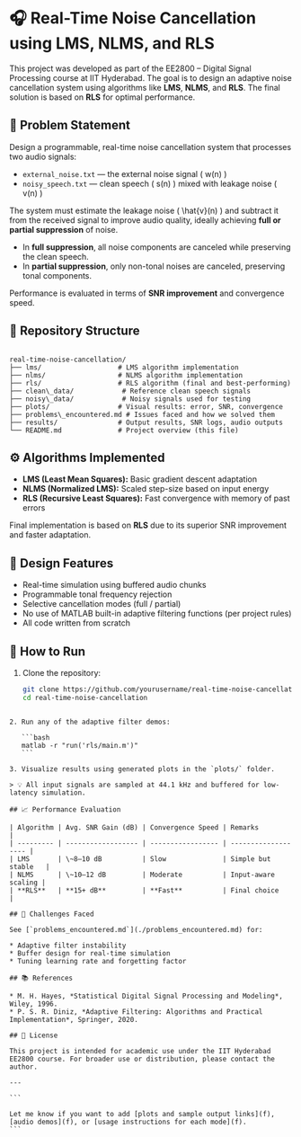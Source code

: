 # 🎧 Real-Time Noise Cancellation using LMS, NLMS, and RLS

This project was developed as part of the EE2800 – Digital Signal Processing course at IIT Hyderabad. The goal is to design an adaptive noise cancellation system using algorithms like **LMS**, **NLMS**, and **RLS**. The final solution is based on **RLS** for optimal performance.

## 📌 Problem Statement

Design a programmable, real-time noise cancellation system that processes two audio signals:
- `external_noise.txt` — the external noise signal \( w(n) \)
- `noisy_speech.txt` — clean speech \( s(n) \) mixed with leakage noise \( v(n) \)

The system must estimate the leakage noise \( \hat{v}(n) \) and subtract it from the received signal to improve audio quality, ideally achieving **full or partial suppression** of noise.

- In **full suppression**, all noise components are canceled while preserving the clean speech.
- In **partial suppression**, only non-tonal noises are canceled, preserving tonal components.

Performance is evaluated in terms of **SNR improvement** and convergence speed.

## 📂 Repository Structure

```

real-time-noise-cancellation/
├── lms/                   # LMS algorithm implementation
├── nlms/                  # NLMS algorithm implementation
├── rls/                   # RLS algorithm (final and best-performing)
├── clean\_data/            # Reference clean speech signals
├── noisy\_data/            # Noisy signals used for testing
├── plots/                 # Visual results: error, SNR, convergence
├── problems\_encountered.md # Issues faced and how we solved them
├── results/               # Output results, SNR logs, audio outputs
└── README.md              # Project overview (this file)

````

## ⚙️ Algorithms Implemented

- **LMS (Least Mean Squares):** Basic gradient descent adaptation
- **NLMS (Normalized LMS):** Scaled step-size based on input energy
- **RLS (Recursive Least Squares):** Fast convergence with memory of past errors

Final implementation is based on **RLS** due to its superior SNR improvement and faster adaptation.

## 🧪 Design Features

- Real-time simulation using buffered audio chunks
- Programmable tonal frequency rejection
- Selective cancellation modes (full / partial)
- No use of MATLAB built-in adaptive filtering functions (per project rules)
- All code written from scratch

## 🚀 How to Run

1. Clone the repository:
   ```bash
   git clone https://github.com/yourusername/real-time-noise-cancellation.git
   cd real-time-noise-cancellation
````

2. Run any of the adaptive filter demos:

   ```bash
   matlab -r "run('rls/main.m')"
   ```

3. Visualize results using generated plots in the `plots/` folder.

> 💡 All input signals are sampled at 44.1 kHz and buffered for low-latency simulation.

## 📈 Performance Evaluation

| Algorithm | Avg. SNR Gain (dB) | Convergence Speed | Remarks             |
| --------- | ------------------ | ----------------- | ------------------- |
| LMS       | \~8–10 dB          | Slow              | Simple but stable   |
| NLMS      | \~10–12 dB         | Moderate          | Input-aware scaling |
| **RLS**   | **15+ dB**         | **Fast**          | Final choice        |

## 🧠 Challenges Faced

See [`problems_encountered.md`](./problems_encountered.md) for:

* Adaptive filter instability
* Buffer design for real-time simulation
* Tuning learning rate and forgetting factor

## 📚 References

* M. H. Hayes, *Statistical Digital Signal Processing and Modeling*, Wiley, 1996.
* P. S. R. Diniz, *Adaptive Filtering: Algorithms and Practical Implementation*, Springer, 2020.

## 📜 License

This project is intended for academic use under the IIT Hyderabad EE2800 course. For broader use or distribution, please contact the author.

---

```

Let me know if you want to add [plots and sample output links](f), [audio demos](f), or [usage instructions for each mode](f).
```
